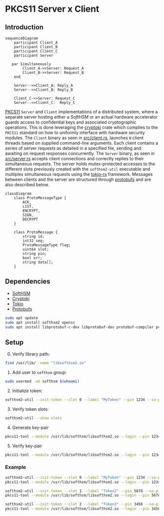 # PKCS11 Server x Client
## Introduction


```mermaid
sequenceDiagram
    participant Client_A
    participant Client_B
    participant Client_C
    participant Server

   par Simultaneously
        Client_A->>Server: Request_A
        Client_B->>Server: Request_B
    end

    Server-->>Client_A: Reply_A
    Server-->>Client_B: Reply_B

    Client_C->>Server: Request_C
    Server-->>Client_C:  Reply_C

```

[PKCS11](https://thalesdocs.com/gphsm/ptk/5.9/docs/Content/PTK-C_Program/intro_PKCS11.htm)
`Server` and `Client` implementations of a distributed system, where a separate server hosting either a 
_SoftHSM_ or an actual hardware accelerator guards access to confidential keys and associated cryptographic operations. 
This is done leveraging the [cryptoki](https://github.com/parallaxsecond/rust-cryptoki) crate which complies to the `PKCS11`
standard on how to uniformly interface with hardware security modules.
The `Client` binary as seen in [src/client.rs](/src/client.rs), launches `N` client threads based on supplied command-line arguments. Each client contains a series of server requests as detailed in a specified file, sending and awaiting on request responses concurrently.
The `Server` binary, as seen in [src/server,rs](/src/server.rs) accepts client connections and 
correctly replies to their simultaneous requests. The server holds mutex-protected accesses to the different slots 
previously created with the `softhsm2-util` executable and multiplex simultaneous requests using the 
[tokio-rs](https://tokio.rs/) framework. Messages between clients and the server are structured through 
[protobufs](https://protobuf.dev/) and are also described below.


```mermaid
classDiagram
    class ProtoMessageType {
        ACK, 
        LIST, 
        ENCRYPT, 
        SIGN, 
        DECRYPT
    }

    class ProtoMessage {
        string id;
        int32 seq;
        ProtoMessageType flag;
        uint64 slot;
        string pin;
        bool err;
        string data[];
    }

```

## Dependencies
- [SoftHSM](https://github.com/softhsm/SoftHSMv2)
- [Cryptoki](https://github.com/parallaxsecond/rust-cryptoki)
- [Tokio](https://github.com/tokio-rs/tokio)
- [Protobufs](https://protobuf.dev/)

```bash 
sudo apt update
sudo apt install softhsm2 opensc
sudo apt install libprotobuf-c-dev libprotobuf-dev protobuf-compiler protobuf-codegen
```

## Setup
0. Verify library path: 
```bash 
find /usr/lib/ -name "libsofthsm2.so"
```

1. Add user to `softhsm` group:
```bash
sudo usermod -aG softhsm $(whoami)
```

2. Initialize token:
```bash 
softhsm2-util --init-token --slot 0 --label "MyToken" --pin 1234 --so-pin 1234
```

3. Verify token slots:
```bash 
softhsm2-util --show-slots
```

4. Generate key-pair 
```bash 
pkcs11-tool --module /usr/lib/softhsm/libsofthsm2.so --login --pin 1234 --keypairgen --key-type rsa:2048 --id 01 --label "TestKey"
```

5. Verify key-pair 
```bash 
pkcs11-tool --module /usr/lib/softhsm/libsofthsm2.so --login --pin 1234 --list-objects
```

### Example
```bash 
softhsm2-util --init-token --slot 0 --label "MyToken" --pin 1234 --so-pin 1234
pkcs11-tool --module /usr/lib/softhsm/libsofthsm2.so --login --pin 1234 --keypairgen --key-type rsa:2048 --id 01 --label "TestKey"

softhsm2-util --init-token --slot 1 --label "Token2" --pin 5678 --so-pin 5678
pkcs11-tool --module /usr/lib/softhsm/libsofthsm2.so --login --pin 5678 --keypairgen --key-type rsa:2048 --id 02 --label "Key2" --slot 1482650756

softhsm2-util --init-token --slot 2 --label "Token3" --pin 3456 --so-pin 3456
pkcs11-tool --module /usr/lib/softhsm/libsofthsm2.so --login --pin 3456 --keypairgen --key-type rsa:2048 --id 03 --label "Key3" --slot 1125575704


```
